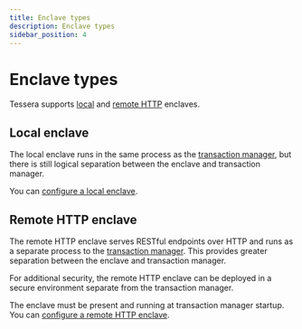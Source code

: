 ```yaml
---
title: Enclave types
description: Enclave types
sidebar_position: 4
---
```


# Enclave types

Tessera supports [local](#local-enclave) and [remote HTTP](#remote-http-enclave) enclaves.

## Local enclave

The local enclave runs in the same process as the [transaction manager](Transaction-manager.md), but there is still logical separation between the enclave and transaction manager.

You can [configure a local enclave](../../HowTo/Configure/Enclave.md#local-enclave).

## Remote HTTP enclave

The remote HTTP enclave serves RESTful endpoints over HTTP and runs as a separate process to the [transaction manager](Transaction-manager.md). This provides greater separation between the enclave and transaction manager.

For additional security, the remote HTTP enclave can be deployed in a secure environment separate from the transaction manager.

The enclave must be present and running at transaction manager startup. You can [configure a remote HTTP enclave](../../HowTo/Configure/Enclave.md#remote-http-enclave).
